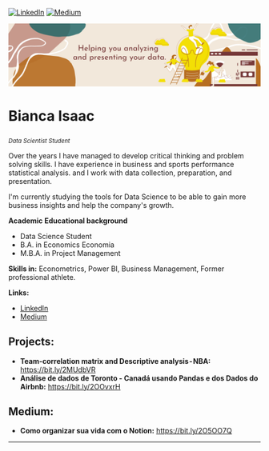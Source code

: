 [![LinkedIn](https://img.shields.io/badge/LinkedIn-biancaisaac-blue.svg)](https://www.linkedin.com/in/bianca-rodrigues-isaac/) [![Medium](https://img.shields.io/badge/Medium-biancaisaac-green)](https://biancarisaac.medium.com/)

<p align="center">
  <img src="https://raw.githubusercontent.com/bianca-isaac/Portfolio/main/images/Capa_linkedin.png" >
</p>

# Bianca Isaac
<sub>*Data Scientist Student*</sub>

Over the years I have managed to develop critical thinking and problem solving skills. I have experience in business and sports performance statistical analysis. and I work with data collection, preparation, and presentation.

I'm currently studying the tools for Data Science to be able to gain more business insights and help the company's growth.



**Academic Educational background** 
* Data Science Student 
* B.A. in Economics Economia
* M.B.A. in Project Management 


**Skills in:** Econometrics, Power BI, Business Management, Former professional athlete.


**Links:**
* [LinkedIn](https://www.linkedin.com/in/bianca-rodrigues-isaac/)
* [Medium](https://biancarisaac.medium.com/)


## Projects:

* **Team-correlation matrix and Descriptive analysis - NBA:** https://bit.ly/2MUdbVR
* **Análise de dados de Toronto - Canadá usando Pandas e dos Dados do Airbnb:** https://bit.ly/2OOvxrH


## Medium:
* **Como organizar sua vida com o Notion:** https://bit.ly/2O5OO7Q

---

